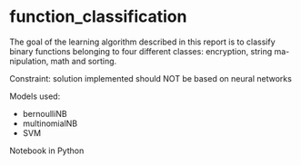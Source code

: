 # function_classification

The goal of the learning algorithm described in this report is to classify binary functions belonging to four different classes: encryption, string ma- nipulation, math and sorting.

Constraint: solution implemented should NOT be based on neural networks

Models used:
- bernoulliNB
- multinomialNB
- SVM

Notebook in Python
